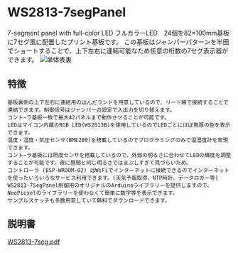 # WS2813-7segPanel
7-segment panel with full-color LED
フルカラーLED　24個を82×100mm基板に7セグ風に配置したプリント基板です。
この基板はジャンパーパターンを半田でショートすることで、上下左右に連結可能なため任意の桁数の7セグ表示器ができます。
![単体表裏](https://user-images.githubusercontent.com/16524415/115102403-87a2eb00-9f85-11eb-8bcc-5f188822a48b.png)
## 特徴
	基板裏側の上下左右に連結用のはんだランドを用意しているので、リード線で接続することで連結できます。制御信号はジャンパーの設定で入出力を切り替えます。
	コント―ラ基板一枚で最大42パネルまで動作させることが可能です。
	LEDはマイコン内蔵のRGB LED(WS2813B)を使用しているのでLEDごとにほぼ無限の色を表示できます。
	温度・湿度・気圧センサ(BME280)を搭載しているのでプログラミングのみで温湿度計を実現できます。
	コント―ラ基板には照度センサを搭載しているので、外部の明るさに合わせてLEDの輝度を調整することが可能です。夜に昼間と同じ明るさではまぶしすぎて見づらいため。
	コントローラ (ESP-WROOM-02) はWiFiでインターネットに接続できるのでインターネットを使ったいろいろなサービス利用できます。(天気予報取得、NTP時計、データロガー等)
	WS2813-7SegPanel制御用のオリジナルのArduinoライブラリーを提供しますので、NeoPicxelのライブラリーを使わなくて簡単に数字等を表示できます。
	サンプルスケッチも多数用意していて無料でダウンロードできます。
## 説明書
[WS2813-7seg.pdf](https://github.com/VEC01773/WS2813-7segPanel/files/6328792/WS2813-7seg.pdf)
